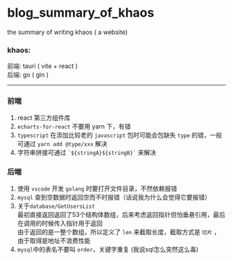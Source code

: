 # blog_summary_of_khaos
the summary of writing khaos ( a website)

### khaos:
前端: tauri ( vite + react )  
后端: go ( gin )

---

### 前端
1. react 第三方组件库
2. `echarts-for-react` 不要用 yarn 下，有错
3. `typescript` 在添加比较老的 `javascript` 包时可能会包缺失 `type` 的错，一般可通过 `yarn add @type/xxx` 解决
4. 字符串拼接可通过 ``` `${stringA}${stringB}` ``` 来解决

### 后端
1. 使用 `vscode` 开发 `golang` 时要打开文件目录，不然依赖报错
2. `mysql` 查到空数据时返回空而不时报错（话说我为什么会觉得它要报错）
3. 关于`database/GetUsersList`  
最初直接返回返回了53个结构体数组，后来考虑返回指针但怕垂悬引用，最后在调用的时候传入指针用于返回    
由于返回的是一整个数组，所以定义了 `len` 来截取长度，截取方式是 `切片` ，由于取得是地址不浪费性能  
4. `mysql`中的表名不要叫 `order`，关键字重复 (我说sql怎么突然这么毒)
